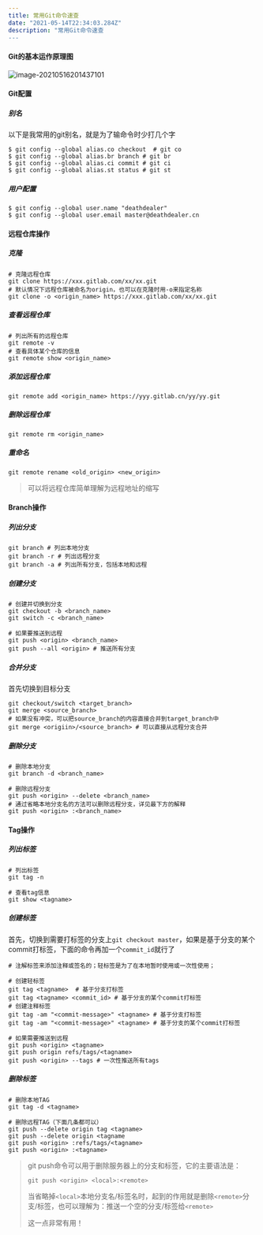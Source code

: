 ```yaml
---
title: 常用Git命令速查
date: "2021-05-14T22:34:03.284Z"
description: "常用Git命令速查
---
```


#### Git的基本运作原理图

 ![image-20210516201437101](https://obs-1d2f.oss-cn-hangzhou.aliyuncs.com/images/image-20210516201437101.png)



#### Git配置

##### 别名

以下是我常用的git别名，就是为了输命令时少打几个字

```shell
$ git config --global alias.co checkout  # git co 
$ git config --global alias.br branch # git br
$ git config --global alias.ci commit # git ci
$ git config --global alias.st status # git st
```

##### 用户配置

```shell
$ git config --global user.name "deathdealer"
$ git config --global user.email master@deathdealer.cn
```

#### 远程仓库操作

##### 克隆

```shell
# 克隆远程仓库
git clone https://xxx.gitlab.com/xx/xx.git
# 默认情况下远程仓库被命名为origin，也可以在克隆时用-o来指定名称
git clone -o <origin_name> https://xxx.gitlab.com/xx/xx.git
```

##### 查看远程仓库

```shell
# 列出所有的远程仓库
git remote -v
# 查看具体某个仓库的信息
git remote show <origin_name>
```

##### 添加远程仓库

```shell
git remote add <origin_name> https://yyy.gitlab.cn/yy/yy.git
```

##### 删除远程仓库

```shell
git remote rm <origin_name>
```

##### 重命名

```shell
git remote rename <old_origin> <new_origin>
```

> 可以将远程仓库简单理解为远程地址的缩写



#### Branch操作

##### 列出分支

```shell
git branch # 列出本地分支
git branch -r # 列出远程分支
git branch -a # 列出所有分支，包括本地和远程
```

##### 创建分支

```shell
# 创建并切换到分支
git checkout -b <branch_name>  
git switch -c <branch_name>

# 如果要推送到远程
git push <origin> <branch_name>
git push --all <origin> # 推送所有分支
```

##### 合并分支

首先切换到目标分支

```shell
git checkout/switch <target_branch>
git merge <source_branch>
# 如果没有冲突，可以把source_branch的内容直接合并到target_branch中
git merge <origiin>/<source_branch> # 可以直接从远程分支合并
```

##### 删除分支

```shell
# 删除本地分支
git branch -d <branch_name>

# 删除远程分支
git push <origin> --delete <branch_name>
# 通过省略本地分支名的方法可以删除远程分支，详见最下方的解释
git push <origin> :<branch_name> 
```

#### Tag操作

##### 列出标签

```shell
# 列出标签
git tag -n

# 查看tag信息
git show <tagname>
```



##### 创建标签

首先，切换到需要打标签的分支上`git checkout master`，如果是基于分支的某个commit打标签，下面的命令再加一个`commit_id`就行了

```shell
# 注解标签来添加注释或签名的；轻标签是为了在本地暂时使用或一次性使用；

# 创建轻标签
git tag <tagname>  # 基于分支打标签
git tag <tagname> <commit_id> # 基于分支的某个commit打标签
# 创建注释标签
git tag -am "<commit-message>" <tagname> # 基于分支打标签
git tag -am "<commit-message>" <tagname> # 基于分支的某个commit打标签

# 如果需要推送到远程
git push <origin> <tagname>
git push origin refs/tags/<tagname>
git push <origin> --tags # 一次性推送所有tags
```



##### 删除标签

```shell
# 删除本地TAG
git tag -d <tagname>

# 删除远程TAG（下面几条都可以）
git push --delete origin tag <tagname>
git push --delete origin <tagname
git push <origin> :refs/tags/<tagname> 
git push <origin> :<tagname>
```



> git push命令可以用于删除服务器上的分支和标签，它的主要语法是：
>
> `git push <origin> <local>:<remote>`
>
> 当省略掉`<local>`本地分支名/标签名时，起到的作用就是删除`<remote>`分支/标签，也可以理解为：推送一个空的分支/标签给`<remote>`
>
> 这一点非常有用！